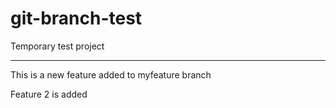 # git-branch-test
Temporary test project
**********************

This is a new feature added to myfeature branch

Feature 2 is added